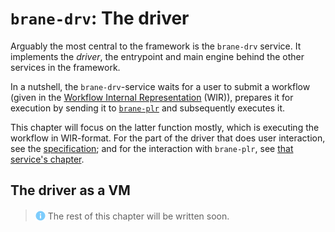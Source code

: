 # `brane-drv`: The driver
Arguably the most central to the framework is the `brane-drv` service. It implements the _driver_, the entrypoint and main engine behind the other services in the framework.

In a nutshell, the `brane-drv`-service waits for a user to submit a workflow (given in the [Workflow Internal Representation](../../spec/wir/introduction.md) (WIR)), prepares it for execution by sending it to [`brane-plr`](./brane-plr.md) and subsequently executes it.

This chapter will focus on the latter function mostly, which is executing the workflow in WIR-format. For the part of the driver that does user interaction, see the [specification](TODO); and for the interaction with `brane-plr`, see [that service's chapter](./brane-plr.md).


## The driver as a VM
> <img src="../../assets/img/info.png" alt="info" width="16" style="margin-top: 2px; margin-bottom: -2px"/> The rest of this chapter will be written soon.
